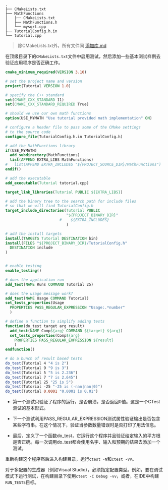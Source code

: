 

```
.
├── CMakeLists.txt
├── MathFunctions
│   ├── CMakeLists.txt
│   ├── MathFunctions.h
│   └── mysqrt.cpp
├── TutorialConfig.h.in
└── tutorial.cpp
```

>除CMakeLists.txt外，所有文件同 [添加库.md](..\1.库相关\添加库.md)





在顶级目录下的`CMakeLists.txt`文件中启用测试，然后添加一些基本测试样例去验证应用程序是否正确工作。

```cmake
cmake_minimum_required(VERSION 3.10)

# set the project name and version
project(Tutorial VERSION 1.0)

# specify the C++ standard
set(CMAKE_CXX_STANDARD 11)
set(CMAKE_CXX_STANDARD_REQUIRED True)

# should we use our own math functions
option(USE_MYMATH "Use tutorial provided math implementation" ON)

# configure a header file to pass some of the CMake settings
# to the source code
configure_file(TutorialConfig.h.in TutorialConfig.h)

# add the MathFunctions library
if(USE_MYMATH)
  add_subdirectory(MathFunctions)
  list(APPEND EXTRA_LIBS MathFunctions)
#   list(APPEND EXTRA_INCLUDES "${PROJECT_SOURCE_DIR}/MathFunctions")
endif()

# add the executable
add_executable(Tutorial tutorial.cpp)

target_link_libraries(Tutorial PUBLIC ${EXTRA_LIBS})

# add the binary tree to the search path for include files
# so that we will find TutorialConfig.h
target_include_directories(Tutorial PUBLIC
                           "${PROJECT_BINARY_DIR}"
                        #    ${EXTRA_INCLUDES}
                           )

# add the install targets
install(TARGETS Tutorial DESTINATION bin)
install(FILES "${PROJECT_BINARY_DIR}/TutorialConfig.h"
  DESTINATION include
)


# enable testing
enable_testing()

# does the application run
add_test(NAME Runs COMMAND Tutorial 25)

# does the usage message work?
add_test(NAME Usage COMMAND Tutorial)
set_tests_properties(Usage
  PROPERTIES PASS_REGULAR_EXPRESSION "Usage:.*number"
  )

# define a function to simplify adding tests
function(do_test target arg result)
  add_test(NAME Comp${arg} COMMAND ${target} ${arg})
  set_tests_properties(Comp${arg}
    PROPERTIES PASS_REGULAR_EXPRESSION ${result}
    )
endfunction()

# do a bunch of result based tests
do_test(Tutorial 4 "4 is 2")
do_test(Tutorial 9 "9 is 3")
do_test(Tutorial 5 "5 is 2.236")
do_test(Tutorial 7 "7 is 2.645")
do_test(Tutorial 25 "25 is 5")
do_test(Tutorial -25 "-25 is (-nan|nan|0)")
do_test(Tutorial 0.0001 "0.0001 is 0.01")
```

- 第一个测试只验证了程序的运行，是否崩溃，是否返回0值。这是一个CTest测试的基本形式。

- 下一个测试利用PASS_REGULAR_EXPRESSION测试属性验证输出是否包含某些字符串。在这个情况下，验证当参数数量错误时是否打印了用法信息。

- 最后，定义了一个函数do_test，它运行这个程序并且验证给定输入的平方根是否正确。每一次调用do_test都会使用名字、输入和预期的结果去添加一个测试。



重新构建这个程序然后进入构建目录，运行`ctest -N`和`ctest -VV`。

对于多配置的生成器（例如Visual Studio），必须指定配置类型。例如，要在调试模式下运行测试，在构建目录下使用`ctest -C Debug -vv`，或者，在IDE中构建`RUN_TESTS`目标。

